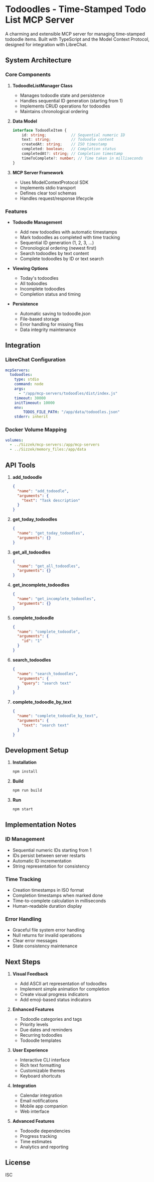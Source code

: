 # Todoodles - Time-Stamped Todo List MCP Server

A charming and extensible MCP server for managing time-stamped todoodle items. Built with TypeScript and the Model Context Protocol, designed for integration with LibreChat.

## System Architecture

### Core Components

1. **TodoodleListManager Class**
   - Manages todoodle state and persistence
   - Handles sequential ID generation (starting from 1)
   - Implements CRUD operations for todoodles
   - Maintains chronological ordering

2. **Data Model**
   ```typescript
   interface TodoodleItem {
       id: string;           // Sequential numeric ID
       text: string;         // Todoodle content
       createdAt: string;    // ISO timestamp
       completed: boolean;   // Completion status
       completedAt?: string; // Completion timestamp
       timeToComplete?: number; // Time taken in milliseconds
   }
   ```

3. **MCP Server Framework**
   - Uses ModelContextProtocol SDK
   - Implements stdio transport
   - Defines clear tool schemas
   - Handles request/response lifecycle

### Features

- **Todoodle Management**
  - Add new todoodles with automatic timestamps
  - Mark todoodles as completed with time tracking
  - Sequential ID generation (1, 2, 3, ...)
  - Chronological ordering (newest first)
  - Search todoodles by text content
  - Complete todoodles by ID or text search

- **Viewing Options**
  - Today's todoodles
  - All todoodles
  - Incomplete todoodles
  - Completion status and timing

- **Persistence**
  - Automatic saving to todoodle.json
  - File-based storage
  - Error handling for missing files
  - Data integrity maintenance

## Integration

### LibreChat Configuration
```yaml
mcpServers:
  todoodles:
    type: stdio
    command: node
    args:
      - "/app/mcp-servers/todoodles/dist/index.js"
    timeout: 30000
    initTimeout: 10000
    env:
        TODOS_FILE_PATH: "/app/data/todoodles.json"
    stderr: inherit
```

### Docker Volume Mapping
```yaml
volumes:
  - ../Sizzek/mcp-servers:/app/mcp-servers
  - ../Sizzek/memory_files:/app/data
```

## API Tools

1. **add_todoodle**
   ```json
   {
     "name": "add_todoodle",
     "arguments": {
       "text": "Task description"
     }
   }
   ```

2. **get_today_todoodles**
   ```json
   {
     "name": "get_today_todoodles",
     "arguments": {}
   }
   ```

3. **get_all_todoodles**
   ```json
   {
     "name": "get_all_todoodles",
     "arguments": {}
   }
   ```

4. **get_incomplete_todoodles**
   ```json
   {
     "name": "get_incomplete_todoodles",
     "arguments": {}
   }
   ```

5. **complete_todoodle**
   ```json
   {
     "name": "complete_todoodle",
     "arguments": {
       "id": "1"
     }
   }
   ```

6. **search_todoodles**
   ```json
   {
     "name": "search_todoodles",
     "arguments": {
       "query": "search text"
     }
   }
   ```

7. **complete_todoodle_by_text**
   ```json
   {
     "name": "complete_todoodle_by_text",
     "arguments": {
       "text": "search text"
     }
   }
   ```

## Development Setup

1. **Installation**
   ```bash
   npm install
   ```

2. **Build**
   ```bash
   npm run build
   ```

3. **Run**
   ```bash
   npm start
   ```

## Implementation Notes

### ID Management
- Sequential numeric IDs starting from 1
- IDs persist between server restarts
- Automatic ID incrementation
- String representation for consistency

### Time Tracking
- Creation timestamps in ISO format
- Completion timestamps when marked done
- Time-to-complete calculation in milliseconds
- Human-readable duration display

### Error Handling
- Graceful file system error handling
- Null returns for invalid operations
- Clear error messages
- State consistency maintenance

## Next Steps

1. **Visual Feedback**
   - Add ASCII art representation of todoodles
   - Implement simple animation for completion
   - Create visual progress indicators
   - Add emoji-based status indicators

2. **Enhanced Features**
   - Todoodle categories and tags
   - Priority levels
   - Due dates and reminders
   - Recurring todoodles
   - Todoodle templates

3. **User Experience**
   - Interactive CLI interface
   - Rich text formatting
   - Customizable themes
   - Keyboard shortcuts

4. **Integration**
   - Calendar integration
   - Email notifications
   - Mobile app companion
   - Web interface

5. **Advanced Features**
   - Todoodle dependencies
   - Progress tracking
   - Time estimates
   - Analytics and reporting

## License

ISC 